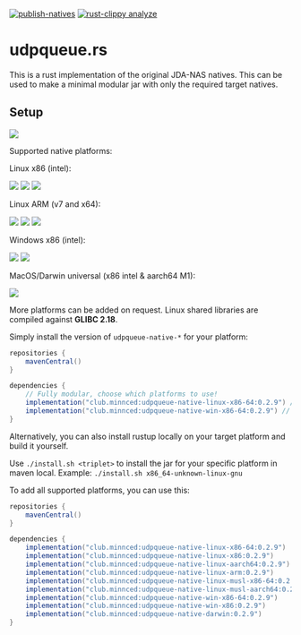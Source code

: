 [![publish-natives](https://github.com/MinnDevelopment/udpqueue.rs/actions/workflows/publish.yml/badge.svg)](https://github.com/MinnDevelopment/udpqueue.rs/actions/workflows/publish.yml)
[![rust-clippy analyze](https://github.com/MinnDevelopment/udpqueue.rs/actions/workflows/rust-clippy.yml/badge.svg)](https://github.com/MinnDevelopment/udpqueue.rs/actions/workflows/rust-clippy.yml)

# udpqueue.rs

This is a rust implementation of the original JDA-NAS natives. This can be used to make a minimal modular jar with only the required target natives.


## Setup

[![](https://img.shields.io/maven-central/v/club.minnced/udpqueue-api?color=blue&label=udpqueue-api)](https://search.maven.org/artifact/club.minnced/udpqueue-api)

Supported native platforms:

Linux x86 (intel):

[![](https://img.shields.io/maven-central/v/club.minnced/udpqueue-native-linux-x86-64?color=blue&label=linux-x86-64&logo=linux&logoColor=white)](https://search.maven.org/artifact/club.minnced/udpqueue-native-linux-x86-64)
[![](https://img.shields.io/maven-central/v/club.minnced/udpqueue-native-linux-x86?color=blue&label=linux-x86&logo=linux&logoColor=white)](https://search.maven.org/artifact/club.minnced/udpqueue-native-linux-x86)
[![](https://img.shields.io/maven-central/v/club.minnced/udpqueue-native-linux-musl-x86-64?color=blue&label=linux-musl-x86-64&logo=linux&logoColor=white)](https://search.maven.org/artifact/club.minnced/udpqueue-native-linux-musl-x86)

Linux ARM (v7 and x64):

[![](https://img.shields.io/maven-central/v/club.minnced/udpqueue-native-linux-aarch64?color=blue&label=linux-aarch64&logo=linux&logoColor=white)](https://search.maven.org/artifact/club.minnced/udpqueue-native-linux-aarch64)
[![](https://img.shields.io/maven-central/v/club.minnced/udpqueue-native-linux-arm?color=blue&label=linux-arm&logo=linux&logoColor=white)](https://search.maven.org/artifact/club.minnced/udpqueue-native-linux-arm)
[![](https://img.shields.io/maven-central/v/club.minnced/udpqueue-native-linux-musl-aarch64?color=blue&label=linux-musl-aarch64&logo=linux&logoColor=white)](https://search.maven.org/artifact/club.minnced/udpqueue-native-linux-musl-aarch64)

Windows x86 (intel):

[![](https://img.shields.io/maven-central/v/club.minnced/udpqueue-native-win-x86-64?color=blue&label=win-x86-64&logo=windows&logoColor=white)](https://search.maven.org/artifact/club.minnced/udpqueue-native-win-x86-64)
[![](https://img.shields.io/maven-central/v/club.minnced/udpqueue-native-win-x86?color=blue&label=win-x86&logo=windows&logoColor=white)](https://search.maven.org/artifact/club.minnced/udpqueue-native-win-x86)

MacOS/Darwin universal (x86 intel & aarch64 M1):

[![](https://img.shields.io/maven-central/v/club.minnced/udpqueue-native-darwin?color=blue&label=darwin&logo=apple&logoColor=white)](https://search.maven.org/artifact/club.minnced/udpqueue-native-darwin)

More platforms can be added on request. Linux shared libraries are compiled against **GLIBC 2.18**.

Simply install the version of `udpqueue-native-*` for your platform:

```gradle
repositories {
    mavenCentral()
}

dependencies {
    // Fully modular, choose which platforms to use!
    implementation("club.minnced:udpqueue-native-linux-x86-64:0.2.9") // adds linux 64bit
    implementation("club.minnced:udpqueue-native-win-x86-64:0.2.9") // adds windows 64bit
}
```

Alternatively, you can also install rustup locally on your target platform and build it yourself.

Use `./install.sh <triplet>` to install the jar for your specific platform in maven local. Example: `./install.sh x86_64-unknown-linux-gnu`

To add all supported platforms, you can use this:

```gradle
repositories {
    mavenCentral()
}

dependencies {
    implementation("club.minnced:udpqueue-native-linux-x86-64:0.2.9")
    implementation("club.minnced:udpqueue-native-linux-x86:0.2.9")
    implementation("club.minnced:udpqueue-native-linux-aarch64:0.2.9")
    implementation("club.minnced:udpqueue-native-linux-arm:0.2.9")
    implementation("club.minnced:udpqueue-native-linux-musl-x86-64:0.2.9")
    implementation("club.minnced:udpqueue-native-linux-musl-aarch64:0.2.9")
    implementation("club.minnced:udpqueue-native-win-x86-64:0.2.9")
    implementation("club.minnced:udpqueue-native-win-x86:0.2.9")
    implementation("club.minnced:udpqueue-native-darwin:0.2.9")
}
```
